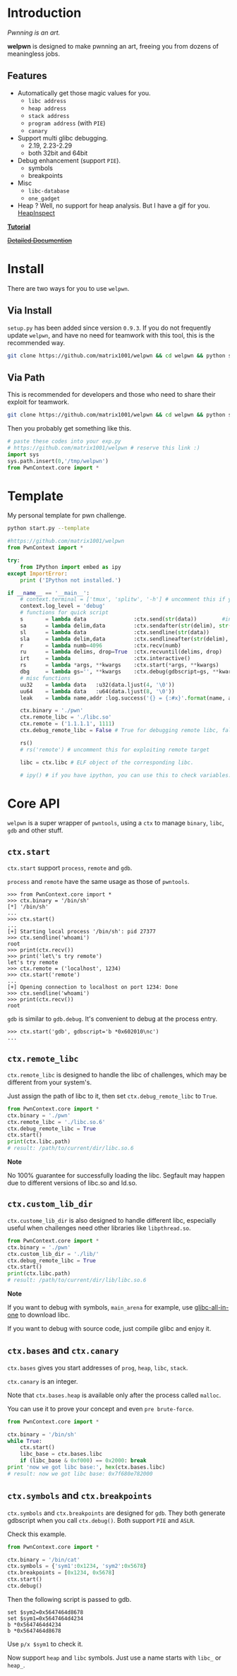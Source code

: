 # Introduction

_Pwnning is an art._

**welpwn** is designed to make pwnning an art, freeing you from dozens of meaningless jobs.

## Features

- Automatically get those magic values for you.
    - `libc address`
    - `heap address`
    - `stack address`
    - `program address` (with `PIE`)
    - `canary`
- Support multi glibc debugging.
    - 2.19, 2.23-2.29
    - both 32bit and 64bit
- Debug enhancement (support `PIE`).
    - symbols
    - breakpoints
- Misc
    - `libc-database`
    - `one_gadget`
- Heap ? Well, no support for heap analysis. But I have a gif for you. [HeapInspect](https://github.com/matrix1001/heapinspect)

__[Tutorial](https://github.com/matrix1001/interactive-pwnning-tutorial)__

~~[Detailed Documention](./READMORE.md)~~

# Install

There are two ways for you to use `welpwn`.

## Via Install

`setup.py` has been added since version `0.9.3`. If you do not frequently update `welpwn`, and have no need for teamwork with this tool, this is the recommended way.

```sh
git clone https://github.com/matrix1001/welpwn && cd welpwn && python setup.py install
```

## Via Path

This is recommended for developers and those who need to share their exploit for teamwork.

```sh
git clone https://github.com/matrix1001/welpwn && cd welpwn && python start.py
```

Then you probably get something like this.

```python
# paste these codes into your exp.py
# https://github.com/matrix1001/welpwn # reserve this link :)
import sys
sys.path.insert(0,'/tmp/welpwn')
from PwnContext.core import *
```

# Template

My personal template for pwn challenge.

```sh
python start.py --template
```

```python
#https://github.com/matrix1001/welpwn
from PwnContext import *

try:
    from IPython import embed as ipy
except ImportError:
    print ('IPython not installed.')

if __name__ == '__main__':        
    # context.terminal = ['tmux', 'splitw', '-h'] # uncomment this if you use tmux
    context.log_level = 'debug'
    # functions for quick script
    s       = lambda data               :ctx.send(str(data))        #in case that data is an int
    sa      = lambda delim,data         :ctx.sendafter(str(delim), str(data)) 
    sl      = lambda data               :ctx.sendline(str(data)) 
    sla     = lambda delim,data         :ctx.sendlineafter(str(delim), str(data)) 
    r       = lambda numb=4096          :ctx.recv(numb)
    ru      = lambda delims, drop=True  :ctx.recvuntil(delims, drop)
    irt     = lambda                    :ctx.interactive()
    rs      = lambda *args, **kwargs    :ctx.start(*args, **kwargs)
    dbg     = lambda gs='', **kwargs    :ctx.debug(gdbscript=gs, **kwargs)
    # misc functions
    uu32    = lambda data   :u32(data.ljust(4, '\0'))
    uu64    = lambda data   :u64(data.ljust(8, '\0'))
    leak    = lambda name,addr :log.success('{} = {:#x}'.format(name, addr))

    ctx.binary = './pwn'
    ctx.remote_libc = './libc.so'
    ctx.remote = ('1.1.1.1', 1111)
    ctx.debug_remote_libc = False # True for debugging remote libc, false for local.

    rs()
    # rs('remote') # uncomment this for exploiting remote target

    libc = ctx.libc # ELF object of the corresponding libc.

    # ipy() # if you have ipython, you can use this to check variables.
```

# Core API

`welpwn` is a super wrapper of `pwntools`, using a `ctx` to manage `binary`, `libc`, `gdb` and other stuff.

## `ctx.start`

`ctx.start` support `process`, `remote` and `gdb`.

`process` and `remote` have the same usage as those of `pwntools`.

```
>>> from PwnContext.core import *
>>> ctx.binary = '/bin/sh'
[*] '/bin/sh'
...
>>> ctx.start()
...
[+] Starting local process '/bin/sh': pid 27377
>>> ctx.sendline('whoami')
root
>>> print(ctx.recv())
>>> print('let\'s try remote')
let's try remote
>>> ctx.remote = ('localhost', 1234)
>>> ctx.start('remote')
...
[+] Opening connection to localhost on port 1234: Done
>>> ctx.sendline('whoami')
>>> print(ctx.recv())
root
```

`gdb` is similar to `gdb.debug`. It's convenient to debug at the process entry.

```
>>> ctx.start('gdb', gdbscript='b *0x602010\nc')
...
```

## `ctx.remote_libc`

`ctx.remote_libc` is designed to handle the libc of challenges, which may be different from your system's.

Just assign the path of libc to it, then set `ctx.debug_remote_libc` to `True`.

```python
from PwnContext.core import *
ctx.binary = './pwn'
ctx.remote_libc = './libc.so.6'
ctx.debug_remote_libc = True
ctx.start()
print(ctx.libc.path)
# result: /path/to/current/dir/libc.so.6
```

__Note__

No 100% guarantee for successfully loading the libc. Segfault may happen due to different versions of libc.so and ld.so.

## `ctx.custom_lib_dir`

`ctx.custome_lib_dir` is also designed to handle different libc, especially useful when challenges need other libraries like `libpthread.so`.

```python
from PwnContext.core import *
ctx.binary = './pwn'
ctx.custom_lib_dir = './lib/'
ctx.debug_remote_libc = True
ctx.start()
print(ctx.libc.path)
# result: /path/to/current/dir/lib/libc.so.6
```

__Note__

If you want to debug with symbols, `main_arena` for example, use [glibc-all-in-one](https://github.com/matrix1001/glibc-all-in-one) to download libc.

If you want to debug with source code, just compile glibc and enjoy it.


## `ctx.bases` and `ctx.canary`

`ctx.bases` gives you start addresses of `prog`, `heap`, `libc`, `stack`.

`ctx.canary` is an integer.

Note that `ctx.bases.heap` is available only after the process called `malloc`.

You can use it to prove your concept and even `pre brute-force`.

```python
from PwnContext.core import *

ctx.binary = '/bin/sh'
while True:
    ctx.start()
    libc_base = ctx.bases.libc
    if (libc_base & 0xf000) == 0x2000: break
print 'now we got libc base:', hex(ctx.bases.libc)
# result: now we got libc base: 0x7f680e782000
```

## `ctx.symbols` and `ctx.breakpoints`

`ctx.symbols` and `ctx.breakpoints` are designed for `gdb`. They both generate gdbscript when you call `ctx.debug()`. Both support `PIE` and `ASLR`.

Check this example.

```python
from PwnContext.core import *

ctx.binary = '/bin/cat'
ctx.symbols = {'sym1':0x1234, 'sym2':0x5678}
ctx.breakpoints = [0x1234, 0x5678]
ctx.start()
ctx.debug()
```

Then the following script is passed to gdb.

```
set $sym2=0x5647464d8678
set $sym1=0x5647464d4234
b *0x5647464d4234
b *0x5647464d8678
```

Use `p/x $sym1` to check it.

Now support `heap` and `libc` symbols. Just use a name starts with `libc_` or `heap_`.